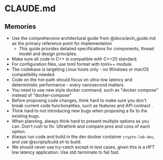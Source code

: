 # CLAUDE.md

## Memories

- Use the comprehensive architectural guide from @docs/arch_guide.md as the primary reference point for implementation
  - This guide provides detailed specifications for components, thread model and design principles.
- Make sure all code in C++ is compatible with C++20 standard.
- For configuration files, use toml format with toml++ module.
- The codebase is targeting Linux hosts only - no Windows or macOS compatibility needed.
- Code on the hot-path should focus on ultra-low latency and deterministic performance - every nanosecond matters.
- You need to use new style docker command, such as "docker compose" instead of "docker-compose"
- Before proposing code changes, think hard to make sure you don't break current code functionalities, such as features and API contract . 
- Think hard to not introducing new bugs when proposing a fix to the existing bugs.
- When planning, always think hard to present multiple options as you can. Don't rush to fix. Ultrathink and compare pros and cons of each option.
- Always run code and build in the dev docker container `crypto-lob-dev`, and use @scripts/build.sh to build.
- We should never use try-catch except in test cases, given this is a HFT low latency application. Use std::terminate to fail fast.